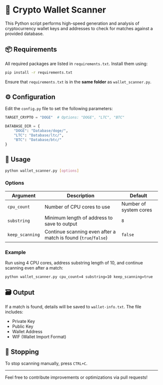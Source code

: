 
# 🔐 Crypto Wallet Scanner

This Python script performs high-speed generation and analysis of cryptocurrency wallet keys and addresses to check for matches against a provided database.

## 📦 Requirements

All required packages are listed in `requirements.txt`. Install them using:

```bash
pip install -r requirements.txt
````

Ensure that `requirements.txt` is in the **same folder** as `wallet_scanner.py`.

## ⚙️ Configuration

Edit the `config.py` file to set the following parameters:

```python
TARGET_CRYPTO = "DOGE"  # Options: "DOGE", "LTC", "BTC"

DATABASE_DIR = {
    "DOGE": "Database/doge/",
    "LTC": "Database/ltc/",
    "BTC": "Database/btc/"
}
```

## 🚀 Usage

```bash
python wallet_scanner.py [options]
```

### Options

| Argument        | Description                                                    | Default                |
| --------------- | -------------------------------------------------------------- | ---------------------- |
| `cpu_count`     | Number of CPU cores to use                                     | Number of system cores |
| `substring`     | Minimum length of address to save to output                    | `8`                    |
| `keep_scanning` | Continue scanning even after a match is found (`true`/`false`) | `false`                |

### Example

Run using 4 CPU cores, address substring length of 10, and continue scanning even after a match:

```bash
python wallet_scanner.py cpu_count=4 substring=10 keep_scanning=true
```

## 🗃️ Output

If a match is found, details will be saved to `wallet-info.txt`. The file includes:

* Private Key
* Public Key
* Wallet Address
* WIF (Wallet Import Format)

## 🛑 Stopping

To stop scanning manually, press `CTRL+C`.

---

Feel free to contribute improvements or optimizations via pull requests!
